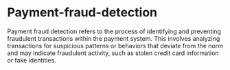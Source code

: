 # Payment-fraud-detection
Payment fraud detection refers to the process of identifying and preventing fraudulent transactions within the payment system. This involves analyzing transactions for suspicious patterns or behaviors that deviate from the norm and may indicate fraudulent activity, such as stolen credit card information or fake identities. 
